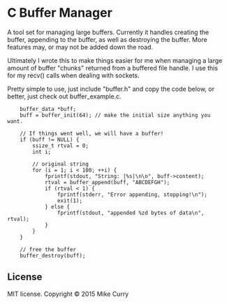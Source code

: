 # C Buffer Manager
A tool set for managing large buffers. Currently it handles creating the buffer,
appending to the buffer, as well as destroying the buffer. More features may, or 
may not be added down the road.

Ultimately I wrote this to make things easier for me when managing a large
amount of buffer "chunks" returned from a buffered file handle. I use this for
my recv() calls when dealing with sockets.

Pretty simple to use, just include "buffer.h" and copy the code below, or
better, just check out buffer_example.c. 


``` // create the buffer container
    buffer_data *buff;
    buff = buffer_init(64); // make the initial size anything you want.
    
    // If things went well, we will have a buffer!
    if (buff != NULL) {
        ssize_t rtval = 0;
        int i;

        // original string
        for (i = 1; i < 100; ++i) {
            fprintf(stdout, "String: |%s|\n\n", buff->content);
            rtval = buffer_append(buff, "ABCDEFGH");
            if (rtval < 1) {
                fprintf(stderr, "Error appending, stopping!\n");
                exit(1);
            } else {
                fprintf(stdout, "appended %zd bytes of data\n", rtval);
            }
        }
    }
    
    // free the buffer
    buffer_destroy(buff);
```

## License
MIT license. Copyright © 2015 Mike Curry